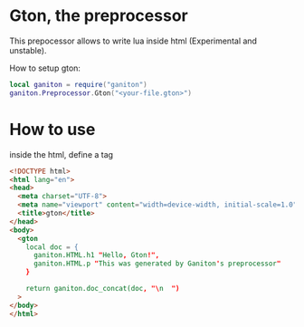 # Gton, the preprocessor

This prepocessor allows to write lua inside html (Experimental and unstable).

How to setup gton:
```lua
local ganiton = require("ganiton")
ganiton.Preprocessor.Gton("<your-file.gton>")
```

# How to use

inside the html, define a tag <gton>

```html
<!DOCTYPE html>
<html lang="en">
<head>
  <meta charset="UTF-8">
  <meta name="viewport" content="width=device-width, initial-scale=1.0">
  <title>gton</title>
</head>
<body>
  <gton
    local doc = {
      ganiton.HTML.h1 "Hello, Gton!",
      ganiton.HTML.p "This was generated by Ganiton's preprocessor"
    }

    return ganiton.doc_concat(doc, "\n  ")
  >
</body>
</html>
```